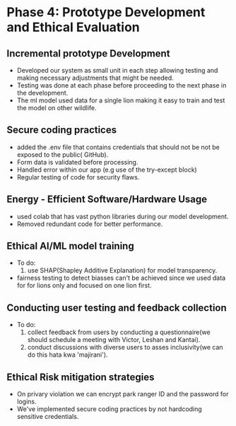 # Phase 4: Prototype Development and Ethical Evaluation
## Incremental prototype Development
- Developed our system as small unit in each step allowing testing and making necessary adjustments that might be needed. 
- Testing was done at each phase before proceeding to the next phase in the development.
- The ml model used data for a single lion making it easy to train and test the model on other wildlife.

## Secure coding practices
- added the .env file that contains credentials that should not be not be exposed to the public( GitHub).
- Form data is validated before processing.
- Handled error within our app (e.g use of the try-except block)
- Regular testing of code for security flaws.

## Energy - Efficient Software/Hardware Usage
- used colab that has vast python libraries during our model development.
- Removed redundant code for better performance.

## Ethical AI/ML model training
- To do:
  1. use SHAP(Shapley Additive Explanation) for model transparency.
- fairness testing to detect biasses can't be achieved since we used data for for lions only and focused on one lion first.

## Conducting user testing and feedback collection
- To do:
  1. collect feedback from users by conducting a questionnaire(we should schedule a meeting with Victor, Leshan and Kantai).
  2.  conduct discussions with diverse users to asses inclusivity(we can do this hata kwa 'majirani').
  
## Ethical Risk mitigation strategies
  - On privary violation we can encrypt park ranger ID and the password for logins.
  - We've implemented secure coding practices by not hardcoding sensitive credentials.